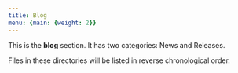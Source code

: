 ```yaml
---
title: Blog
menu: {main: {weight: 2}}
---
```


This is the **blog** section. It has two categories: News and Releases.

Files in these directories will be listed in reverse chronological order.
